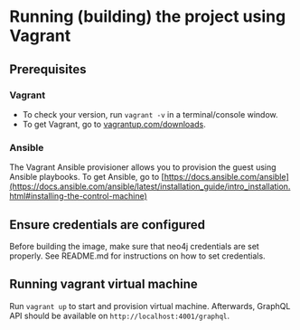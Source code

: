 # Running (building) the project using Vagrant

## Prerequisites

### Vagrant

- To check your version, run `vagrant -v` in a terminal/console window.
- To get Vagrant, go to [vagrantup.com/downloads](https://www.vagrantup.com/downloads).

### Ansible

The Vagrant Ansible provisioner allows you to provision the guest using Ansible playbooks. To get Ansible, go to [https://docs.ansible.com/ansible](https://docs.ansible.com/ansible/latest/installation_guide/intro_installation.html#installing-the-control-machine)

## Ensure credentials are configured

Before building the image, make sure that neo4j credentials are set properly. See README.md for instructions on how to set credentials.

## Running vagrant virtual machine

Run `vagrant up` to start and provision virtual machine. Afterwards, GraphQL API should be available on `http://localhost:4001/graphql`.
